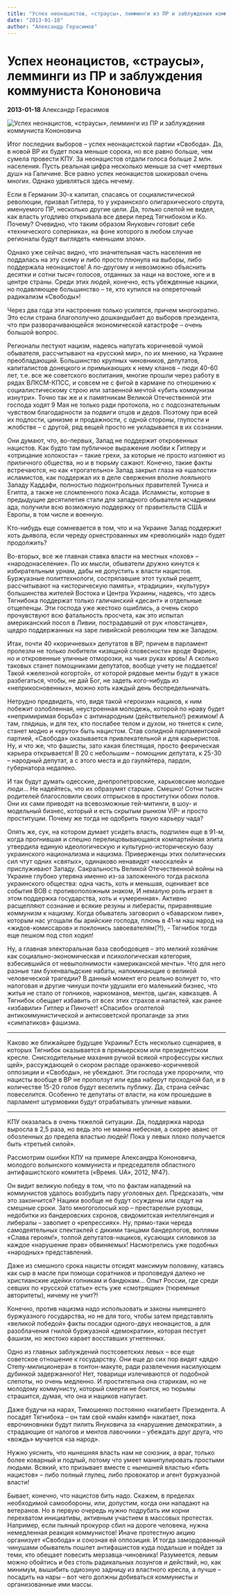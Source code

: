 ```yaml
---
title: "Успех неонацистов, «страусы», лемминги из ПР и заблуждения коммуниста Кононовича"
date: "2013-01-18"
author: "Александр Герасимов"
---
```


# Успех неонацистов, «страусы», лемминги из ПР и заблуждения коммуниста Кононовича

**2013-01-18** Александр Герасимов

![Успех неонацистов, «страусы», лемминги из ПР и заблуждения коммуниста Кононовича](http://1.bp.blogspot.com/-8XWXZ4QtJdY/TrcEsfXefII/AAAAAAAAAKY/gUoH1w9krT0/s1600/RadioSvoboda.jpg)

Итог последних выборов – успех неонацистской партии «Свобода». Да, в новой ВР их будет пока меньше сорока, но все равно больше, чем сумела провести КПУ. За неонацистов отдали голоса больше 2 млн. населения. Пусть реальная цифра несколько меньше за счет «мертвых душ» на Галичине. Все равно успех неонацистов шокировал очень многих. Однако удивляться здесь нечему.

Если в Германии 30-х капитал, спасаясь от социалистической революции, призвал Гитлера, то у украинского олигархического спрута, именуемого ПР, несколько другие цели. Да, только слепой не видел, как власть угодливо открывала все двери перед Тягнибоком и Ко. Почему? Очевидно, что таким образом Янукович готовит себе «технического соперника», на фоне которого в любом случае регионалы будут выглядеть «меньшим злом».

Однако уже сейчас видно, что значительная часть населения не поддалась на эту схему и либо просто плюнула на выборы, либо поддержала неонацистов! А по-другому и невозможно объяснить десятки и сотни тысяч голосов, отданных за наци на востоке, юге и в центре страны. Среди этих людей, конечно, есть убежденные нацики, но подавляющее большинство – те, кто купился на опереточный радикализм «Свободы»!

Через два года эти настроения только усилятся, причем многократно. Это если страна благополучно дошкандыбает до выборов президента, что при разворачивающейся экономической катастрофе – очень большой вопрос.

Регионалы пестуют нацизм, надеясь напугать коричневой чумой обывателя, рассчитывают на «русский мир», по их мнению, на Украине преобладающий. Большинство крупных чиновников, депутатов, капиталистов донецкого и примыкающих к нему кланов – люди 40-60 лет, т.е. все же советского воспитания, многие прошли через работу в рядах ВЛКСМ-КПСС, и совсем не с фигой в кармане по отношению к социалистическому строю или затаенной мечтой «убить коммунизм изнутри». Точно так же и к памятникам Великой Отечественной эти господа ходят 9 Мая не только ради протокола, но с подсознательным чувством благодарности за подвиги отцов и дедов. Поэтому при всей их подлости, цинизме и продажности, с одной стороны, глупости и жлобстве – с другой, ряд вещей просто не укладывается в их сознании.

Они думают, что, во-первых, Запад не поддержит откровенных нацистов. Как будто там публичное выражение любви к Гитлеру и «отрицание холокоста» – такие грехи, за которые не просто изгоняют из приличного общества, но и в тюрьму сажают. Конечно, такие факты встречаются, но как «трогательно» Запад закрыл глаза на «шалости» исламистов, как поддержал их в деле свержения вполне лояльного Западу Каддафи, полностью подконтрольных правителей Туниса и Египта, а также не сломленного пока Асада. Исламисты, которые в предыдущие десятилетия стали для западного обывателя исчадиями ада, получили всю возможную поддержку от правительств США и Европы, в том числе и военную.

Кто-нибудь еще сомневается в том, что и на Украине Запад поддержит хоть дьявола, если череду оркестрованных им «революций» надо будет продолжить?

Во-вторых, все же главная ставка власти на местных «лохов» – «народонаселение». По их мысли, обыватели дружно кинутся к избирательным урнам, дабы не допустить к власти нацистов. Буржуазные политтехнологи, состряпавшие этот тухлый рецепт, рассчитывают на «историческую память», «традиции», «культуру» большинства жителей Востока и Центра Украины, надеясь, что здесь Тягнибока поддержат только галичанский «десант» и отдельные отщепенцы. Эти господа уже жестоко ошиблись, а очень скоро прочувствуют всю фатальность просчета, как это испытал американский посол в Ливии, пострадавший от рук «повстанцев», щедро поддержанных на заре ливийской революции тем же Западом.

Итак, почти 40 «коричневых» депутатов в ВР, причем в парламент пролезли не только любители «изящной словесности» вроде Фарион, но и откровенные уличные отморозки, на чьих руках кровь! А сколько таковых станет помощниками депутатов, вообще учету не поддается! Такой «железной когортой», от которой рядовые менты будут в ужасе разбегаться, чтобы, не дай Бог, не задеть кого-нибудь из «неприкосновенных», можно хоть каждый день беспредельничать.

Нетрудно предвидеть, что, видя такой «героизм» нациков, к ним побежит озлобленная, неустроенная молодежь, которой по нраву будет «непримиримая борьба» с антинародным (действительно!) режимом! А там, глядишь, и для тех, кто послабее телом и духом, но тянется к силе, станет модно и «круто» быть нацистом. Став солидной парламентской партией, «Свобода» оказывается привлекательной и для карьеристов. Ну, и что же, что фашисты, зато какая блестящая, просто феерическая карьера открывается! В 20 с небольшим – помощник депутата, к 25-30 – народный депутат, а с этого места и до гауляйтера, пардон, губернатора недалеко.

И так будут думать одесские, днепропетровские, харьковские молодые люди... Не надейтесь, что их образумят старшие. Смешно! Сотни тысяч родителей благословили своих отпрысков в проститутки обоих полов. Они их сами приводят на всевозможные гей-митинги, в шоу- и модельный бизнес, который и есть скрытым рынком VIP- и просто проституции. Почему же тогда не одобрить *такую* карьеру чада?

Опять же, сук, на котором думает усидеть власть, подпилен еще в 91-м, когда прогнившая и спешно перелицовывающаяся компартийная элита утвердила единую идеологическую и культурно-историческую базу украинского национализма и нацизма. Приверженцы этих политических сил чтут одних «святых», одинаково ненавидят «москалей» и прислуживают Западу. Сакральность Великой Отечественной войны на Украине глубоко утеряна именно из-за заложенного тогда раскола украинского общества: одна часть, хоть и меньшая, оценивает все события ВОВ с противоположным знаком, И немалую роль играет в этом поддержка государства, хоть и «умеренная». Активно расщепляют сознание и всякие резуны и либерасты, приравнявшие коммунизм к нацизму. Когда обыватель заговорил о «баварском пиве», которым нас угощали бы арийские господа, плюнь в 41-м наш народ на «жидов-комиссаров» и поклонись завоевателям(?!), - Тягнибок тогда еще пешком под стол ходил!

Ну, а главная электоральная база свободовцев – это мелкий хозяйчик как социально-экономическая и психологическая категория, взбесившийся от невыполнимости «американской мечты». Что для него разные там бухенвальдские набаты, напоминающие о великой человеческой трагедии? В данный момент его реально волнует то, что налоговая и другие чинуши почти удушили его маленький бизнес, что житья не стало от гопников, наркоманов, ментов, цыган, кавказцев. А Тягнибок обещает избавить от всех этих страхов и напастей, как ранее «избавили» Гитлер и Пиночет! «Спасибо» оголтелой антикоммунистической и антисоветской пропаганде за этих «симпатиков» фашизма.

***

Каково же ближайшее будущее Украины? Есть несколько сценариев, в которых Тягнибок оказывается в премьерском или президентском кресле. Снисходительные махания ручкой всякой «профессуры кислых щей», рассуждающей о скором распаде оранжево-коричневой оппозиции и «Свободы», не убеждают. Эти господа уже пророчили, что нацисты вообще в ВР не проползут или едва наберут проходной бал, и в количестве 15-20 голов будут веселить публику. Да, страна сейчас повеселится. Особенно те депутаты от власти, на ком прошедшие в парламент штурмовики будут отрабатывать уличные навыки.

***

КПУ оказалась в очень тяжелой ситуации. Да, поддержка народа выросла в 2,5 раза, но ведь это не манна небесная, а скорее аванс от обозленных до предела властью людей! Пока у левых плохо получается быть «третьей силой».

Рассмотрим ошибки КПУ на примере Александра Кононовича, молодого волынского коммуниста и председателя областного антифашистского комитета («Время. UA», 2012, №47).

Он видит великую победу в том, что по фактам нападений на коммунистов удалось возбудить пару уголовных дел. Предсказать, чем это закончится? Нацики вообще не будут осуждены или сядут на смешные сроки. Зато многоголосый хор – престарелые руховцы, недобитки из бандеровских схронов, свидомитская интеллигенция и либералы – завопиет о «репрессиях». Ну, прямо-таки череда самодеятельных спектаклей с дикими танцами бандерлогов, воплями «Слава героям!», толпой депутатов-нациков, кусающих силовиков за каждое «нарушение прав» обвиняемых! Насмотрелись уже подобных «народных» представлений.

Даже из смешного срока нацисты отсидят максимум половину, катаясь как сыр в масле при помощи соратников и проповедуя далеко не христианские идейки гопникам и бандюкам… Опыт России, где среди севших по «русской статье» есть уже «смотрящие» (тюремные авторитеты), ничему не учит?!

Конечно, против нацизма надо использовать и законы нынешнего буржуазного государства, но не для того, чтобы затем представлять «великой победой» факты посадки одного-двух неонацистов, а для разоблачения гнилой буржуазной «демократии», которая пестует фашизм, но жестоко карает восставших угнетенных.

Одно из главных заблуждений постсоветских левых – все еще советское отношение к государству. Они еще до сих пор видят «дядю Степу-милиционера» в тонтон-макуте, ради развлечения насилующем дубинкой задержанного! Нет, товарищи излечиваются от подобной слепоты, но очень медленно. И простительна она старикам, но не молодому коммунисту, который смерти не боится, но тюрьмы страшится, думая, что она и нациков напугает.

Даже будучи на нарах, Тимошенко постоянно «нагибает» Президента. А посадят Тягнибока – он там свой «майн кампф» накатает, пока еврочиновники будут пилить Януковича за «нарушение демократии», а страдающие от налогов и ментов лавочники – убеждать друг друга, что «вождь» мучается «за народ».

Нужно уяснить, что нынешняя власть нам не союзник, а враг, только более коварный и подлый, потому что умеет манипулировать простыми людьми. Всякий, кто призывает вместе с нынешней властью «бить нацистов» – либо полный глупец, либо провокатор и агент буржуазной власти!

Бывает, конечно, что нацистов бить надо. Скажем, в пределах необходимой самообороны, или, допустим, когда они нападают на ветеранов. Но в первую очередь нужно подрубать им корни перехватом инициативы, активным участием в массовых протестах. Например, если пьяный прокурор сбил на дороге человека, нужна немедленная реакция коммунистов! Иначе протестную акцию организует «Свобода» и союзная ей оппозиция. И тогда замордованный чинушами обыватель пошлет антифашистов куда подальше и пойдет за теми, кто обещает повесить мерзавца-чиновника! Разумеется, левым можно обойтись и без столь радикальных лозунгов и действий, но, как минимум, вышибить одиозную задницу из властного кресла, а лучше – посадить на нары – вот чего должны добиваться коммунисты и организованные ими массы.